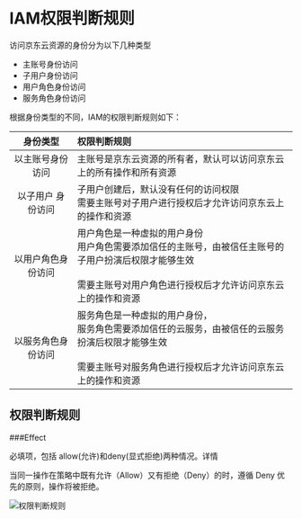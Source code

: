 # IAM权限判断规则

访问京东云资源的身份分为以下几种类型
 - 主账号身份访问
 - 子用户身份访问
 - 用户角色身份访问
 - 服务角色身份访问

根据身份类型的不同，IAM的权限判断规则如下：

|  身份类型 | 权限判断规则 |
| :----------: | :----------------- |
|  以主账号身份访问   |     主账号是京东云资源的所有者，默认可以访问京东云上的所有操作和所有资源      |
|  以子用户 身份访问  |     子用户创建后，默认没有任何的访问权限 <br>需要主账号对子用户进行授权后才允许访问京东云上的操作和资源</br>|
|  以用户角色身份访问   |   用户角色是一种虚拟的用户身份<br>用户角色需要添加信任的主账号，由被信任主账号的子用户扮演后权限才能够生效</br><br>需要主账号对用户角色进行授权后才允许访问京东云上的操作和资源</br>   |
|  以服务角色身份访问 |     服务角色是一种虚拟的用户身份，<br>服务角色需要添加信任的云服务，由被信任的云服务扮演后权限才能够生效</br><br>需要主账号对服务角色进行授权后才允许访问京东云上的操作和资源</br>      |

## 权限判断规则

###Effect

必填项，包括 allow(允许)和deny(显式拒绝)两种情况。详情

当同一操作在策略中既有允许（Allow）又有拒绝（Deny）的时，遵循 Deny 优先的原则，操作将被拒绝。

![权限判断规则](../../../../image/IAM/PolicyManagement/权限判断规则.jpg)
